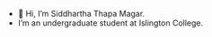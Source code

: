 - 👋 Hi, I’m Siddhartha Thapa Magar.
- I’m an undergraduate student at Islington College.

<!---
Siddhartha45/Siddhartha45 is a ✨ special ✨ repository because its `README.md` (this file) appears on your GitHub profile.
You can click the Preview link to take a look at your changes.
--->
